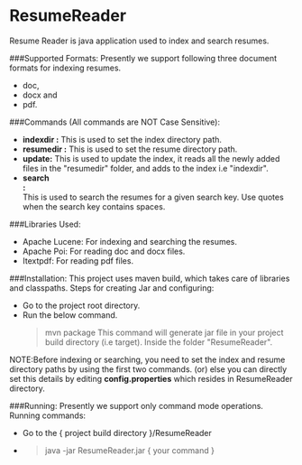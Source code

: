 ResumeReader
============
Resume Reader is java application used to index and search resumes.

###Supported Formats:
Presently we support following three document formats for indexing resumes.
 * doc,
 * docx and
 * pdf.

###Commands (All commands are NOT Case Sensitive):
 * <strong>indexdir <Path> :</strong> This is used to set the index directory path.
 * <strong>resumedir <Path> :</strong> This is used to set the resume directory path.
 * <strong>update:</strong> This is used to update the index, it reads all the newly added files in the "resumedir" folder, and adds to the index i.e "indexdir".
 * <strong>search <Search key>:</strong> This is used to search the resumes for a given search key. Use quotes when the search key contains spaces.

###Libraries Used: 
 * Apache Lucene: For indexing and searching the resumes.
 * Apache Poi: For reading doc and docx files.
 * Itextpdf: For reading pdf files.
  
###Installation:
This project uses maven build, which takes care of libraries and classpaths.
Steps for creating Jar and configuring:
 * Go to the project root directory.
 * Run the below command.
   >mvn package
   This command will generate jar file in your project build directory (i.e target). Inside the folder "ResumeReader".

NOTE:Before indexing or searching, you need to set the index and resume directory paths by using the first two commands.
(or) else you can directly set this details by editing <strong>config.properties</strong> which resides in ResumeReader directory. 

###Running:
Presently we support only command mode operations.
Running commands: 
 * Go to the { project build directory }/ResumeReader
 * > java -jar ResumeReader.jar { your command }

